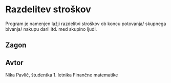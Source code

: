 # Razdelitev stroškov
Program je namenjen lažji razdelitvi stroškov ob koncu potovanja/ skupnega bivanja/ nakupu daril itd. med skupino ljudi.
## Zagon

 ## Avtor
 Nika Pavlič, študentka 1. letnika Finančne matematike